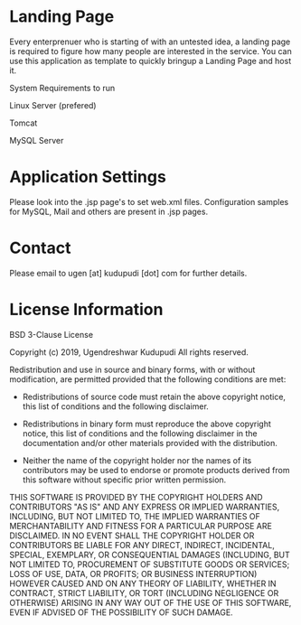 # Landing Page 

Every enterprenuer who is starting of with an untested idea, a landing page is required to figure how many people are interested in the service. You can use this application as template to quickly bringup a Landing Page and host it.

System Requirements to run 

Linux Server (prefered) 

Tomcat

MySQL Server

# Application Settings

Please look into the .jsp page's to set web.xml files. Configuration samples for MySQL, Mail and others are present in .jsp pages.

# Contact

Please email to ugen [at] kudupudi [dot] com for further details.

# License Information 

BSD 3-Clause License

Copyright (c) 2019, Ugendreshwar Kudupudi
All rights reserved.

Redistribution and use in source and binary forms, with or without
modification, are permitted provided that the following conditions are met:

* Redistributions of source code must retain the above copyright notice, this
  list of conditions and the following disclaimer.

* Redistributions in binary form must reproduce the above copyright notice,
  this list of conditions and the following disclaimer in the documentation
  and/or other materials provided with the distribution.

* Neither the name of the copyright holder nor the names of its
  contributors may be used to endorse or promote products derived from
  this software without specific prior written permission.

THIS SOFTWARE IS PROVIDED BY THE COPYRIGHT HOLDERS AND CONTRIBUTORS "AS IS"
AND ANY EXPRESS OR IMPLIED WARRANTIES, INCLUDING, BUT NOT LIMITED TO, THE
IMPLIED WARRANTIES OF MERCHANTABILITY AND FITNESS FOR A PARTICULAR PURPOSE ARE
DISCLAIMED. IN NO EVENT SHALL THE COPYRIGHT HOLDER OR CONTRIBUTORS BE LIABLE
FOR ANY DIRECT, INDIRECT, INCIDENTAL, SPECIAL, EXEMPLARY, OR CONSEQUENTIAL
DAMAGES (INCLUDING, BUT NOT LIMITED TO, PROCUREMENT OF SUBSTITUTE GOODS OR
SERVICES; LOSS OF USE, DATA, OR PROFITS; OR BUSINESS INTERRUPTION) HOWEVER
CAUSED AND ON ANY THEORY OF LIABILITY, WHETHER IN CONTRACT, STRICT LIABILITY,
OR TORT (INCLUDING NEGLIGENCE OR OTHERWISE) ARISING IN ANY WAY OUT OF THE USE
OF THIS SOFTWARE, EVEN IF ADVISED OF THE POSSIBILITY OF SUCH DAMAGE.

